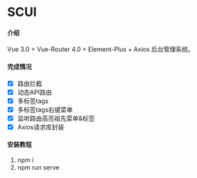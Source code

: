 # SCUI

#### 介绍
Vue 3.0 + Vue-Router 4.0 + Element-Plus + Axios 后台管理系统。

#### 完成情况
+ [x] 路由拦截
+ [x] 动态API路由
+ [x] 多标签tags
+ [x] 多标签tags右键菜单
+ [x] 监听路由高亮祖先菜单&标签
+ [x] Axios请求库封装

#### 安装教程

1.  npm i
2.  npm run serve
